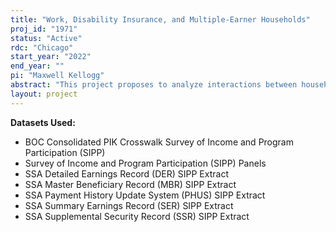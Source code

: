 ```yaml
---
title: "Work, Disability Insurance, and Multiple-Earner Households"
proj_id: "1971"
status: "Active"
rdc: "Chicago"
start_year: "2022"
end_year: ""
pi: "Maxwell Kellogg"
abstract: "This project proposes to analyze interactions between household work and U.S. disability insurance (DI) programs. Within the context of a household model of life cycle consumption and labor supply, we will use those interactions to examine the welfare and behavioral effects of changing the environment in which work, DI application, and consumption decisions are made. We propose to do this using the linked SIPP-SSA data. This proposal is motivated primarily by three features of DI programs in the United States which could generate substantial variation in the costs of applying for DI, depending on the characteristics of one's household. The first of these features is that DI application process is both long and uncertain (in terms of duration of the decision period and application outcome).  The second feature is that no constraints are placed on the earnings of other members of an applicant's household. Therefore, there is room for households to maintain income during the application process through other household members. The third feature is that access to medical insurance coverage is very limited during the application process. This feature is unique to DI programs of the United States, among developed countries; private medical insurance in the United States is closely tied to employment. These three features suggest that the (exogenously determined) composition of household structures in the United States has implications for the work disincentive effects and welfare value of the country's DI programs. With the unique interactions between medical insurance coverage and employment in the United States, the household may have a more important role to play in driving who applies for DI benefits in the United States than in other countries."
layout: project
---
```


**Datasets Used:**

  - BOC Consolidated PIK Crosswalk Survey of Income and Program Participation (SIPP) 
  - Survey of Income and Program Participation (SIPP) Panels 
  - SSA Detailed Earnings Record (DER) SIPP Extract 
  - SSA Master Beneficiary Record (MBR) SIPP Extract 
  - SSA Payment History Update System (PHUS) SIPP Extract 
  - SSA Summary Earnings Record (SER) SIPP Extract 
  - SSA Supplemental Security Record (SSR) SIPP Extract 

